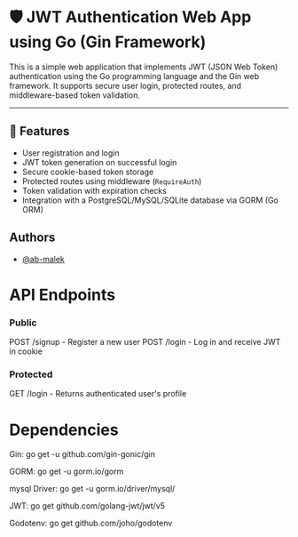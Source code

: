 
#  🛡️ JWT Authentication Web App using Go (Gin Framework)



This is a simple web application that implements JWT (JSON Web Token) authentication using the Go programming language and the Gin web framework. It supports secure user login, protected routes, and middleware-based token validation.

---

## 🚀 Features

- User registration and login
- JWT token generation on successful login
- Secure cookie-based token storage
- Protected routes using middleware (`RequireAuth`)
- Token validation with expiration checks
- Integration with a PostgreSQL/MySQL/SQLite database via GORM (Go ORM)


## Authors

- [@ab-malek](https://www.github.com/ab-malek)


# API Endpoints

### Public
POST /signup  - Register a new user
POST /login - Log in and receive JWT in cookie

### Protected
GET /login - Returns authenticated user's profile

# Dependencies
Gin: go get -u github.com/gin-gonic/gin

GORM: go get -u gorm.io/gorm

mysql Driver: go get -u gorm.io/driver/mysql/

JWT: go get github.com/golang-jwt/jwt/v5

Godotenv: go get github.com/joho/godotenv
